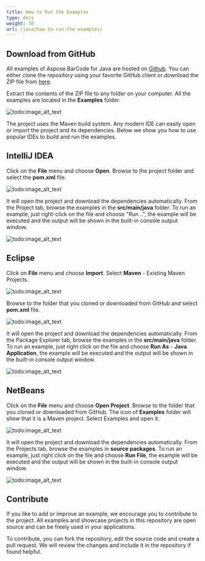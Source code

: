 ```yaml
---
title: How to Run the Examples
type: docs
weight: 70
url: /java/how-to-run-the-examples/
---
```


## **Download from GitHub**
All examples of Aspose.BarCode for Java are hosted on [Github](https://github.com/aspose-barcode/Aspose.BarCode-for-Java). You can either clone the repository using your favorite GitHub client or download the ZIP file from [here](https://github.com/aspose-barcode/Aspose.BarCode-for-Java/archive/master.zip).

Extract the contents of the ZIP file to any folder on your computer. All the examples are located in the **Examples** folder.

![todo:image_alt_text](http://i.imgur.com/wp6izVl.png)

The project uses the Maven build system. Any modern IDE can easily open or import the project and its dependencies. Below we show you how to use popular IDEs to build and run the examples.
## **IntelliJ IDEA**
Click on the **File** menu and choose **Open**. Browse to the project folder and select the **pom.xml** file.

![todo:image_alt_text](http://i.imgur.com/Cd8yr19.png)

It will open the project and download the dependencies automatically. From the Project tab, browse the examples in the **src/main/java** folder. To run an example, just right-click on the file and choose "Run ..", the example will be executed and the output will be shown in the built-in console output window.

![todo:image_alt_text](http://i.imgur.com/pZ092rJ.png)
## **Eclipse**
Click on **File** menu and choose **Import**. Select **Maven** - Existing Maven Projects.

![todo:image_alt_text](http://i.imgur.com/nReoOb7.png)

Browse to the folder that you cloned or downloaded from GitHub and select **pom.xml** file.

![todo:image_alt_text](http://i.imgur.com/xEytaDI.png)

It will open the project and download the dependencies automatically. From the Package Explorer tab, browse the examples in the **src/main/java** folder. To run an example, just right click on the file and choose **Run As** - **Java Application**, the example will be executed and the output will be shown in the built-in console output window.

![todo:image_alt_text](http://i.imgur.com/oLDNDen.png)
## **NetBeans**
Click on the **File** menu and choose **Open Project**. Browse to the folder that you cloned or downloaded from GitHub. The icon of **Examples** folder will show that it is a Maven project. Select Examples and open it. 

![todo:image_alt_text](http://i.imgur.com/sDZo1Yh.png)

It will open the project and download the dependencies automatically. From the Projects tab, browse the examples in **source packages**. To run an example, just right click on the file and choose **Run File**, the example will be executed and the output will be shown in the built-in console output window.

![todo:image_alt_text](http://i.imgur.com/M5YJGkx.png)
## **Contribute**
If you like to add or improve an example, we encourage you to contribute to the project. All examples and showcase projects in this repository are open source and can be freely used in your applications.

To contribute, you can fork the repository, edit the source code and create a pull request. We will review the changes and include it in the repository if found helpful.
